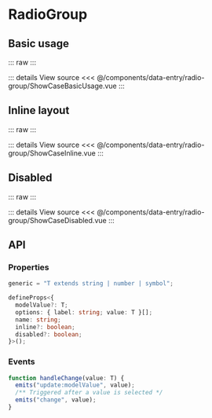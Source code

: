 <script setup lang="ts">
import ShowCaseBasicUsage from './ShowCaseBasicUsage.vue'
import ShowCaseInline from './ShowCaseInline.vue'
import ShowCaseDisabled from './ShowCaseDisabled.vue'
</script>

# RadioGroup

## Basic usage

::: raw
<ShowCaseBasicUsage />
:::

::: details View source
<<< @/components/data-entry/radio-group/ShowCaseBasicUsage.vue
:::

## Inline layout

::: raw
<ShowCaseInline />
:::

::: details View source
<<< @/components/data-entry/radio-group/ShowCaseInline.vue
:::

## Disabled

::: raw
<ShowCaseDisabled />
:::

::: details View source
<<< @/components/data-entry/radio-group/ShowCaseDisabled.vue
:::

## API

### Properties

```ts
generic = "T extends string | number | symbol";

defineProps<{
  modelValue?: T;
  options: { label: string; value: T }[];
  name: string;
  inline?: boolean;
  disabled?: boolean;
}>();
```

### Events

```ts
function handleChange(value: T) {
  emits("update:modelValue", value);
  /** Triggered after a value is selected */
  emits("change", value);
}
```
